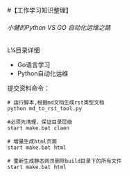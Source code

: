 #【工作学习知识整理】

###### 小健的Python VS GO 自动化运维之路


Ŀ¼目录详细

- Go语言学习
- Python自动化运维




提交资料命令：
```
# 运行脚本,根据md文档生成rst类型文档
python md_to_rst_tool.py 

#必须先清理，保证目录层级
start make.bat claen	

# 增量生成html页面	
start make.bat html

# 重新生成静态网页删除build目录下的所有文件
start make.bat html
```